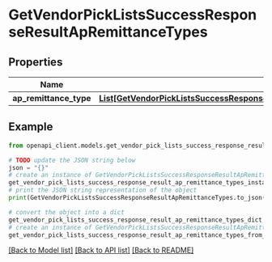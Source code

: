 # GetVendorPickListsSuccessResponseResultApRemittanceTypes


## Properties

Name | Type | Description | Notes
------------ | ------------- | ------------- | -------------
**ap_remittance_type** | [**List[GetVendorPickListsSuccessResponseResultApRemittanceTypesApRemittanceTypeInner]**](GetVendorPickListsSuccessResponseResultApRemittanceTypesApRemittanceTypeInner.md) |  | [optional] 

## Example

```python
from openapi_client.models.get_vendor_pick_lists_success_response_result_ap_remittance_types import GetVendorPickListsSuccessResponseResultApRemittanceTypes

# TODO update the JSON string below
json = "{}"
# create an instance of GetVendorPickListsSuccessResponseResultApRemittanceTypes from a JSON string
get_vendor_pick_lists_success_response_result_ap_remittance_types_instance = GetVendorPickListsSuccessResponseResultApRemittanceTypes.from_json(json)
# print the JSON string representation of the object
print(GetVendorPickListsSuccessResponseResultApRemittanceTypes.to_json())

# convert the object into a dict
get_vendor_pick_lists_success_response_result_ap_remittance_types_dict = get_vendor_pick_lists_success_response_result_ap_remittance_types_instance.to_dict()
# create an instance of GetVendorPickListsSuccessResponseResultApRemittanceTypes from a dict
get_vendor_pick_lists_success_response_result_ap_remittance_types_from_dict = GetVendorPickListsSuccessResponseResultApRemittanceTypes.from_dict(get_vendor_pick_lists_success_response_result_ap_remittance_types_dict)
```
[[Back to Model list]](../README.md#documentation-for-models) [[Back to API list]](../README.md#documentation-for-api-endpoints) [[Back to README]](../README.md)


